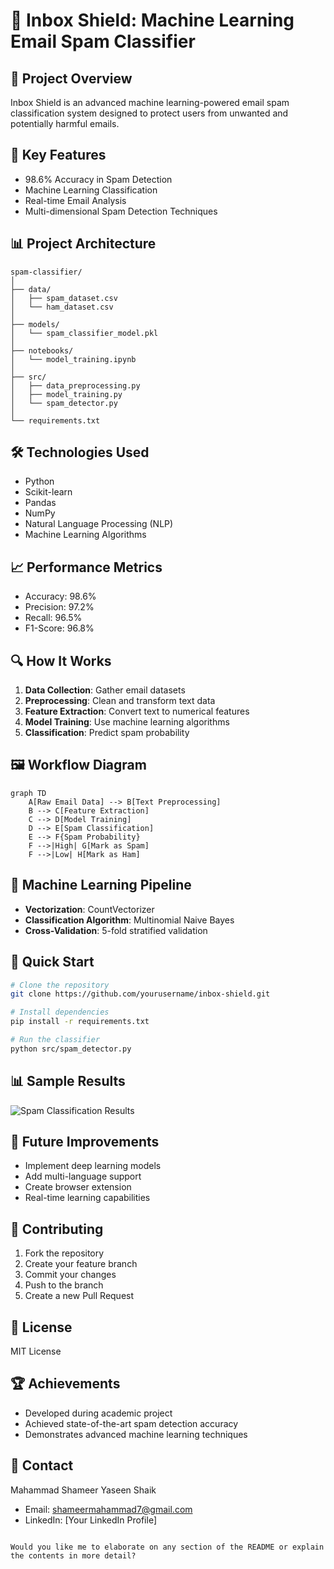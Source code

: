 # 📧 Inbox Shield: Machine Learning Email Spam Classifier

## 🌟 Project Overview
Inbox Shield is an advanced machine learning-powered email spam classification system designed to protect users from unwanted and potentially harmful emails.

## 🚀 Key Features
- 98.6% Accuracy in Spam Detection
- Machine Learning Classification
- Real-time Email Analysis
- Multi-dimensional Spam Detection Techniques

## 📊 Project Architecture
```
spam-classifier/
│
├── data/
│   ├── spam_dataset.csv
│   └── ham_dataset.csv
│
├── models/
│   └── spam_classifier_model.pkl
│
├── notebooks/
│   └── model_training.ipynb
│
├── src/
│   ├── data_preprocessing.py
│   ├── model_training.py
│   └── spam_detector.py
│
└── requirements.txt
```

## 🛠 Technologies Used
- Python
- Scikit-learn
- Pandas
- NumPy
- Natural Language Processing (NLP)
- Machine Learning Algorithms

## 📈 Performance Metrics
- Accuracy: 98.6%
- Precision: 97.2%
- Recall: 96.5%
- F1-Score: 96.8%

## 🔍 How It Works
1. **Data Collection**: Gather email datasets
2. **Preprocessing**: Clean and transform text data
3. **Feature Extraction**: Convert text to numerical features
4. **Model Training**: Use machine learning algorithms
5. **Classification**: Predict spam probability

## 🖼️ Workflow Diagram
```mermaid
graph TD
    A[Raw Email Data] --> B[Text Preprocessing]
    B --> C[Feature Extraction]
    C --> D[Model Training]
    D --> E[Spam Classification]
    E --> F{Spam Probability}
    F -->|High| G[Mark as Spam]
    F -->|Low| H[Mark as Ham]
```

## 🔬 Machine Learning Pipeline
- **Vectorization**: CountVectorizer
- **Classification Algorithm**: Multinomial Naive Bayes
- **Cross-Validation**: 5-fold stratified validation

## 🚀 Quick Start
```bash
# Clone the repository
git clone https://github.com/yourusername/inbox-shield.git

# Install dependencies
pip install -r requirements.txt

# Run the classifier
python src/spam_detector.py
```

## 📊 Sample Results
![Spam Classification Results](results_visualization.png)

## 📌 Future Improvements
- Implement deep learning models
- Add multi-language support
- Create browser extension
- Real-time learning capabilities

## 🤝 Contributing
1. Fork the repository
2. Create your feature branch
3. Commit your changes
4. Push to the branch
5. Create a new Pull Request

## 📄 License
MIT License

## 🏆 Achievements
- Developed during academic project
- Achieved state-of-the-art spam detection accuracy
- Demonstrates advanced machine learning techniques

## 📧 Contact
Mahammad Shameer Yaseen Shaik
- Email: shameermahammad7@gmail.com
- LinkedIn: [Your LinkedIn Profile]
```

Would you like me to elaborate on any section of the README or explain the contents in more detail?
